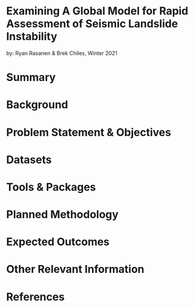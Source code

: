 # Examining A Global Model for Rapid Assessment of Seismic Landslide Instability
by: Ryan Rasanen & Brek Chiles,
Winter 2021
# Summary

# Background

# Problem Statement & Objectives

# Datasets

# Tools & Packages

# Planned Methodology

# Expected Outcomes

# Other Relevant Information

# References
